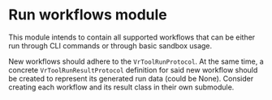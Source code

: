 # Run workflows module

This module intends to contain all supported workflows that can be either run through CLI commands or through basic sandbox usage.

New workflows should adhere to the `VrToolRunProtocol`. At the same time, a concrete `VrToolRunResultProtocol` definition for said new workflow should be created to represent its generated run data (could be None). Consider creating each workflow and its result class in their own submodule.